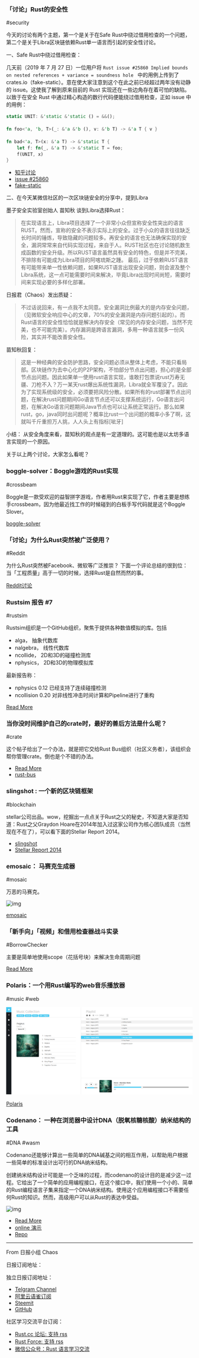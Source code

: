 ### 「讨论」Rust的安全性

#security

今天的讨论有两个主题，第一个是关于在Safe Rust中绕过借用检查的一个问题，第二个是关于Libra区块链依赖Rust单一语言而引起的安全性讨论。

一、Safe Rust中绕过借用检查：

几天前（2019 年 7 月 27 日）一位用户将 `Rust issue #25860 Implied bounds on nested references + variance = soundness hole ` 中的用例上传到了 crates.io（fake-static）。意在使大家注意到这个在此之前已经超过两年没有动静的 issue。这使我了解到原来目前的 Rust 实现还在一些边角存在着可怕的缺陷。以致于在安全 Rust 中通过精心构造的数行代码便能绕过借用检查，正如 issue 中的用例：

```rust
static UNIT: &'static &'static () = &&();

fn foo<'a, 'b, T>(_: &'a &'b (), v: &'b T) -> &'a T { v }

fn bad<'a, T>(x: &'a T) -> &'static T {
    let f: fn(_, &'a T) -> &'static T = foo;
    f(UNIT, x)
}
```


- [知乎讨论](https://www.zhihu.com/question/338235190)
- [issue #25860](https://github.com/rust-lang/rust/issues/25860)
- [fake-static](https://crates.io/crates/fake-static)

二、在今天某微信社区的一次区块链安全的分享中，提到Libra

墨子安全实验室创始人 苗知秋 谈到Libra选择Rust：

> 在实现语言上，Libra项目选择了一个非常小众但宣称安全性突出的语言RUST。然而，宣称的安全不表示实际上的安全。过于小众的语言往往缺乏长时间的锤炼，导致隐藏的问题较多。再安全的语言也无法确保实现的安全，漏洞常常来自代码实现过程，来自于人。RUST社区也在讨论随机数生成函数的安全升级。所以RUST语言虽然具有安全的特色，但是并不完美，不排除有可能成为Libra项目的阿喀琉斯之踵。
> 最后，过于依赖RUST语言有可能带来单一性依赖问题，如果RUST语言出现安全问题，则会波及整个Libra系统，这一点可能需要时间来解决，毕竟Libra出现时间尚短，需要时间来实现必要的多样化部署。

日报君（Chaos）发出质疑：

> 不过话说回来，有一点我不太同意。安全漏洞比例最大的是内存安全问题，（见微软安全响应中心的文章，70%的安全漏洞是内存问题引起的）。而Rust语言的安全性恰恰就是解决内存安全（常见的内存安全问题，当然不完美，也不可能完美）。内存漏洞是跨语言漏洞，多用一种语言就多一份风险，其实并不能改善安全性。

苗知秋回复：

> 这是一种经典的安全防护思路，安全问题必须从整体上考虑，不能只看局部。区块链作为去中心化的P2P架构，不怕部分节点出问题，担心的是全部节点出问题。因此如果单一使用rust语言实现，谁敢打包票说rust万寿无疆、刀枪不入？万一某天rust爆出系统性漏洞，Libra就全军覆没了。因此为了实现系统级的安全，必须要把风险分散。如果所有的rust部署节点出问题，在解决rust问题期间Go语言节点还可以支撑系统运行，Go语言出问题，在解决Go语言问题期间Java节点也可以让系统正常运行。那么如果rust，go，java同时出问题呢？概率比rust一个出问题的概率小多了啊，这就叫千斤重担万人挑，人人头上有指标[呲牙]

小结： 从安全角度来看，苗知秋的观点是有一定道理的。这可能也是以太坊多语言实现的一个原因。

关于以上两个讨论，大家怎么看呢？

### boggle-solver：Boggle游戏的Rust实现

#crossbeam


Boggle是一款受欢迎的益智拼字游戏，作者用Rust来实现了它，作者主要是想练手crossbeam，因为他最近找工作的时候碰到的白板手写代码就是这个Boggle Slover。

[boggle-solver](https://github.com/elfsternberg/boggle-solver)

### 「讨论」为什么Rust突然被广泛使用？

#Reddit

为什么Rust突然被Facebook、微软等广泛推崇？ 下面一个评论总结的很到位：当「工程质量」高于一切的时候，选择Rust是自然而然的事。

[Reddit讨论](https://www.reddit.com/r/rust/comments/cn50tm/why_is_rust_suddenly_so_widely_adopted_not_a/)

### Rustsim 报告 #7

#rustsim

Rustsim组织是一个GitHub组织，聚焦于提供各种数值模拟的库。包括

- alga， 抽象代数库
- nalgebra， 线性代数库
- ncollide， 2D和3D的碰撞检测库
- nphysics， 2D和3D的物理模拟库

最新报告称：

- nphysics 0.12 已经支持了连续碰撞检测
- ncollision 0.20 对非线性冲击时间计算和Pipeline进行了重构

[Read More](https://www.rustsim.org/blog/2019/08/01/this-month-in-rustsim/)

### 当你没时间维护自己的crate时，最好的善后方法是什么呢？

#crate

这个帖子给出了一个办法，就是把它交给Rust Bus组织（社区义务者），该组织会帮你管理crate。倒也是个不错的办法。

- [Read More](https://users.rust-lang.org/t/bus-factor-1-for-crates/17046)
- [rust-bus](https://github.com/rust-bus)

### slingshot : 一个新的区块链框架

#blockchain

stellar公司出品。wow，挖掘出一点点关于Rust之父的秘史，不知道大家是否知道：Rust之父Graydon Hoare在2014年加入过这家公司作为核心团队成员（当然现在不在了），可以看下面的Stellar Report 2014。

- [slingshot](https://github.com/stellar/slingshot)
- [Stellar Report 2014](https://www.stellar.org/blog/the-stellar-report-sept-2014-vol2/)

### emosaic： 马赛克生成器

#mosaic

万恶的马赛克。

![img](https://github.com/willdady/emosaic/raw/master/example/warhol.png?raw=true)

[emosaic](https://github.com/willdady/emosaic)

### 「新手向」「视频」和借用检查器战斗实录

#BorrowChecker

主要是简单地使用scope（花括号块）来解决生命周期问题

[Read More](https://www.youtube.com/watch?v=RoCMsiWngNs)

### Polaris：一个用Rust编写的web音乐播放器

#music #web

![img](https://github.com/agersant/polaris/raw/master/res/readme/web_ui.png?raw=true)

[Polaris](https://github.com/agersant/polaris)

###  Codenano： 一种在浏览器中设计DNA（脱氧核糖核酸）纳米结构的工具

#DNA #wasm

Codenano还能够计算出一些简单的DNA碱基之间的相互作用，以帮助用户根据一些简单的标准设计出可行的DNA纳米结构。

创建纳米结构设计可能是一个乏味的过程，而codenano的设计目的是减少这一过程。它给出了一个简单的应用编程接口，在这个接口中，我们使用一个小的、简单的Rust编程语言子集来指定一个DNA纳米结构。使用这个应用编程接口不需要任何Rust的知识。然而，高级用户可以从Rust的表达中受益。

![img](https://dna.hamilton.ie/images/codenano_api.png)

- [Read More](https://dna.hamilton.ie/2019-07-18-codenano.html)
- [online 演示](https://dna.hamilton.ie/codenano/)
- [Repo](https://github.com/thenlevy/codenano)

---

From 日报小组 Chaos

日报订阅地址：

独立日报订阅地址：

- [Telgram Channel](https://t.me/rust_daily_news)
- [阿里云语雀订阅](https://www.yuque.com/chaosbot/rustnews)
- [Steemit](https://steemit.com/@blackanger)
- [GitHub](https://github.com/RustStudy/rust_daily_news)

社区学习交流平台订阅：

- [Rust.cc 论坛: 支持 rss](https://rust.cc)
- [Rust Force: 支持 rss](https://rustforce.net/)
- [微信公众号：Rust 语言学习交流](https://rust.cc/article?id=ed7c9379-d681-47cb-9532-0db97d883f62)
